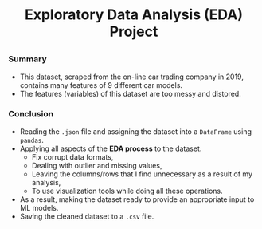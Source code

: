 
<h1><p style="text-align: center;">Exploratory Data Analysis (EDA) Project</p></h1> 

<h3>Summary</h3>

- This dataset, scraped from the on-line car trading company in 2019, contains many features of 9 different car models.
- The features (variables) of this dataset are too messy and distored.


<h3>Conclusion</h3>

- Reading the ``.json`` file and assigning the dataset into a ``DataFrame`` using ``pandas``.
- Applying all aspects of the **EDA process** to the dataset.
    - Fix corrupt data formats,
    - Dealing with outlier and missing values,
    - Leaving the columns/rows that I find unnecessary as a result of my analysis,
    - To use visualization tools while doing all these operations.
- As a result, making the dataset ready to provide an appropriate input to ML models.
- Saving the cleaned dataset to a ``.csv`` file.
